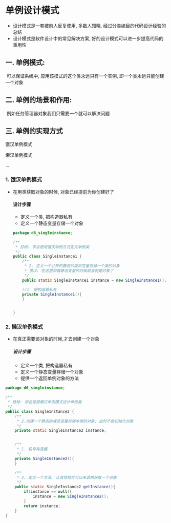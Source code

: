 # 单例设计模式

- 设计模式是一套被前人反复使用, 多数人知晓, 经过分类编目的代码设计经验的总结
- 设计模式是软件设计中的常见解决方案, 好的设计模式可以进一步提高代码的重用性

## 一. 单例模式:

​	可以保证系统中, 应用该模式的这个类永远只有一个实例, 即一个类永远只能创建一个对象

## 二. 单例的场景和作用:

​	例如任务管理器对象我们只需要一个就可以解决问题

## 三. 单例的实现方式

饿汉单例模式

懒汉单例模式

...

### 1. 饿汉单例模式

- 在用类获取对象的时候, 对象已经提前为你创建好了

  #### 设计步骤

  - 定义一个类, 把构造器私有
  - 定义一个静态变量存储一个对象

  ```java
  package d6_singleinstance;
  
  /**
   * 目标: 学会使用饿汉单例方式定义单例类
   */
  public class SingleInstance1 {
      /**
       * 2. 定义一个公开的静态的成员变量存储一个类的对象
       * 饿汉: 在这里加载静态变量的时候就会创建对象了
       */
      public static SingleInstance1 instance = new SingleInstance1();
  
      //1. 把构造器私有
      private SingleInstance1(){
      }
  
  
  }
  ```

### 2. 懒汉单例模式

- 在真正需要该对象的时候,才去创建一个对象

  ##### 设计步骤

  - 定义一个类, 把构造器私有
  - 定义一个静态变量存储一个对象
  - 提供一个返回单例对象的方法

```java
package d6_singleinstance;

/**
 * 目标: 学会使用懒汉单例模式设计单例类
 */
public class SingleInstance2 {
    /**
     * 2.创建一个静态的成员变量存储本类的对象, 此时不能初始化对象
     */
    private static SingleInstance2 instance;


    /**
     * 1. 私有构造器
     */
    private SingleInstance2(){
    }

    /**
     * 3. 定义一个方法, 让其他地方可以来调用获取一个对象
     */
    public static SingleInstance2 getInstance(){
        if(instance == null){
            instance = new SingleInstance2();
        }
        return instance;
    }
}
```
